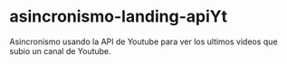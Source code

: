 # asincronismo-landing-apiYt
Asincronismo usando la API de Youtube para ver los ultimos videos que subio un canal de Youtube. 
